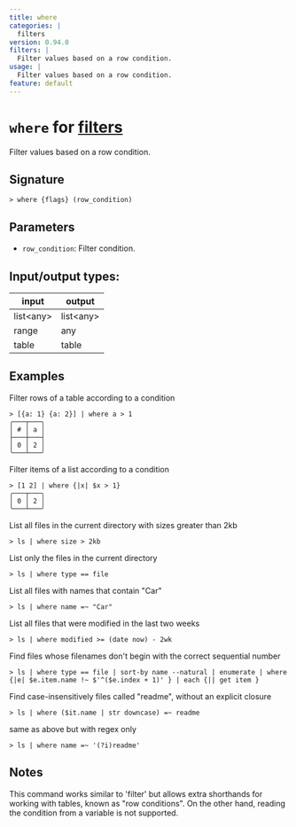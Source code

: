 ```yaml
---
title: where
categories: |
  filters
version: 0.94.0
filters: |
  Filter values based on a row condition.
usage: |
  Filter values based on a row condition.
feature: default
---
```

<!-- This file is automatically generated. Please edit the command in https://github.com/nushell/nushell instead. -->

# `where` for [filters](/commands/categories/filters.md)

<div class='command-title'>Filter values based on a row condition.</div>

## Signature

```> where {flags} (row_condition)```

## Parameters

 -  `row_condition`: Filter condition.


## Input/output types:

| input     | output    |
| --------- | --------- |
| list\<any\> | list\<any\> |
| range     | any       |
| table     | table     |
## Examples

Filter rows of a table according to a condition
```nu
> [{a: 1} {a: 2}] | where a > 1
╭───┬───╮
│ # │ a │
├───┼───┤
│ 0 │ 2 │
╰───┴───╯

```

Filter items of a list according to a condition
```nu
> [1 2] | where {|x| $x > 1}
╭───┬───╮
│ 0 │ 2 │
╰───┴───╯

```

List all files in the current directory with sizes greater than 2kb
```nu
> ls | where size > 2kb

```

List only the files in the current directory
```nu
> ls | where type == file

```

List all files with names that contain "Car"
```nu
> ls | where name =~ "Car"

```

List all files that were modified in the last two weeks
```nu
> ls | where modified >= (date now) - 2wk

```

Find files whose filenames don't begin with the correct sequential number
```nu
> ls | where type == file | sort-by name --natural | enumerate | where {|e| $e.item.name !~ $'^($e.index + 1)' } | each {|| get item }

```

Find case-insensitively files called "readme", without an explicit closure
```nu
> ls | where ($it.name | str downcase) =~ readme

```

same as above but with regex only
```nu
> ls | where name =~ '(?i)readme'

```

## Notes
This command works similar to 'filter' but allows extra shorthands for working with
tables, known as "row conditions". On the other hand, reading the condition from a variable is
not supported.